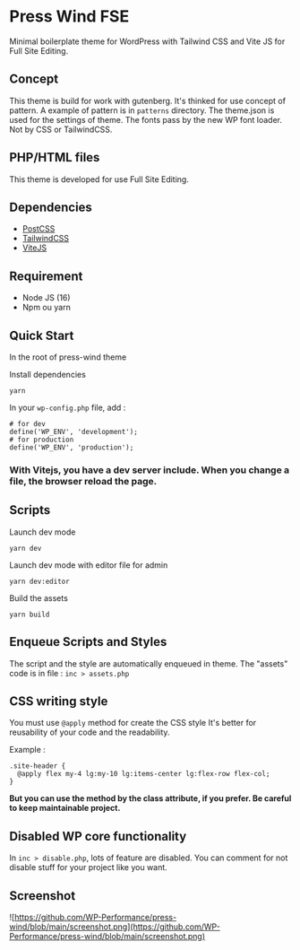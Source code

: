 # Press Wind FSE

Minimal boilerplate theme for WordPress with Tailwind CSS and Vite JS for Full Site Editing.

## Concept

This theme is build for work with gutenberg.
It's thinked for use concept of pattern.
A example of pattern is in ```patterns``` directory.
The theme.json is used for the settings of theme.
The fonts pass by the new WP font loader. Not by CSS or TailwindCSS.

## PHP/HTML files

This theme is developed for use Full Site Editing.


## Dependencies

- [PostCSS](https://postcss.org/)
- [TailwindCSS](https://tailwindcss.com/)
- [ViteJS](https://vitejs.dev/)


## Requirement

- Node JS (16)
- Npm ou yarn

## Quick Start

In the root of press-wind theme

Install dependencies
```
yarn
```

In your ```wp-config.php``` file, add :
```
# for dev
define('WP_ENV', 'development');
# for production
define('WP_ENV', 'production');
```

### With Vitejs, you have a dev server include. When you change a file, the browser reload the page.

## Scripts

Launch dev mode
```
yarn dev
```

Launch dev mode with editor file for admin
```
yarn dev:editor
```

Build the assets
```
yarn build
```

## Enqueue Scripts and Styles

The script and the style are automatically enqueued in theme.
The "assets" code is in file : ```inc > assets.php```


## CSS writing style

You must use ```@apply``` method for create the CSS style
It's better for reusability of your code and the readability.

Example :
```
.site-header {
  @apply flex my-4 lg:my-10 lg:items-center lg:flex-row flex-col;
}
```

**But you can use the method by the class attribute, if you prefer. Be careful to keep maintainable project.**

## Disabled WP core functionality

In ```inc > disable.php```, lots of feature are disabled.
You can comment for not disable stuff for your project like you want.


## Screenshot

![https://github.com/WP-Performance/press-wind/blob/main/screenshot.png](https://github.com/WP-Performance/press-wind/blob/main/screenshot.png)
